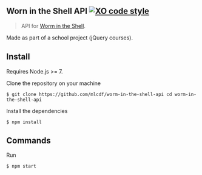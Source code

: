 ## Worn in the Shell API [![XO code style](https://img.shields.io/badge/code_style-XO-5ed9c7.svg)](https://github.com/sindresorhus/xo)
> API for [Worm in the Shell](https://github.com/mlcdf/worm-in-the-shell).

Made as part of a school project (jQuery courses).

## Install

Requires Node.js >= 7.

Clone the repository on your machine
```console
$ git clone https://github.com/mlcdf/worm-in-the-shell-api cd worm-in-the-shell-api
```

Install the dependencies
```console
$ npm install
```

## Commands

Run
```console
$ npm start
```
